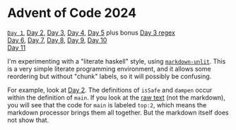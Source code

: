 # Advent of Code 2024

[`Day 1`](src/day01.md),
[Day 2](src/day02.md),
[Day 3](src/day03.md),
[Day 4](src/day04.md),
[Day 5](src/day05.md)
plus bonus [Day 3 regex](src/day03-re.md)
<br/>
[Day 6](src/day06.md),
[Day 7](src/day07.md),
[Day 8](src/day08.md),
[Day 9](src/day09.md),
[Day 10](src/day10.md)
<br/>
[Day 11](src/day11.md)

I'm experimenting with a "literate haskell" style, using
[`markdown-unlit`](https://github.com/sol/markdown-unlit).  This is a very
simple literate programming environment, and it allows some reordering but
without "chunk" labels, so it will possibly be confusing.

For example, look at [Day 2](src/day02.md). The definitions of `isSafe` and
`dampen` occur within the definition of `main`. If you look at the [raw
text](https://raw.githubusercontent.com/instinctive/edu-advent-2024/refs/heads/main/src/day02.md)
(not the markdown), you will see that the code for `main` is labeled `top:2`,
which means the markdown processor brings them all together. But the markdown
itself does not show that.

